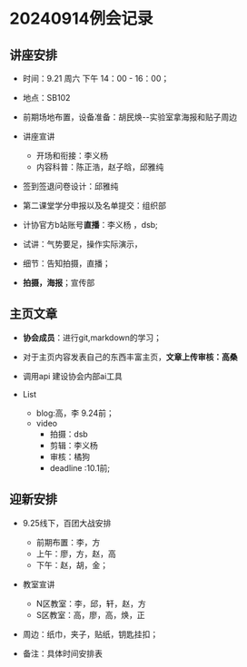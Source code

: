 # 20240914例会记录

## 讲座安排  

* 时间：9.21 周六 下午  14：00  - 16：00；
* 地点：SB102

* 前期场地布置，设备准备：胡民焕--实验室拿海报和贴子周边
* 讲座宣讲
  * 开场和衔接：李义杨
  * 内容科普：陈正浩，赵子晗，邱雅纯

* 签到签退问卷设计：邱雅纯
* 第二课堂学分申报以及名单提交：组织部
* 计协官方b站账号**直播**：李义杨  ，dsb;
* 试讲：气势要足，操作实际演示，
* 细节：告知拍摄，直播；
* **拍摄，海报**；宣传部

## 主页文章

* **协会成员**：进行git,markdown的学习；
* 对于主页内容发表自己的东西丰富主页，**文章上传审核：高桑**

* 调用api 建设协会内部ai工具
* List
  * blog:高，李  9.24前；
  * video
    * 拍摄：dsb
    * 剪辑：李义杨
    * 审核：橘狗
    * deadline  :10.1前;

## 迎新安排

* 9.25线下，百团大战安排
  * 前期布置：李，方
  * 上午：廖，方，赵，高
  * 下午：赵，胡，金；

* 教室宣讲
  * N区教室：李，邱，轩，赵，方
  * S区教室：高，廖，高，焕，正

* 周边：纸巾，夹子，贴纸，钥匙挂扣；
* 备注：具体时间安排表
